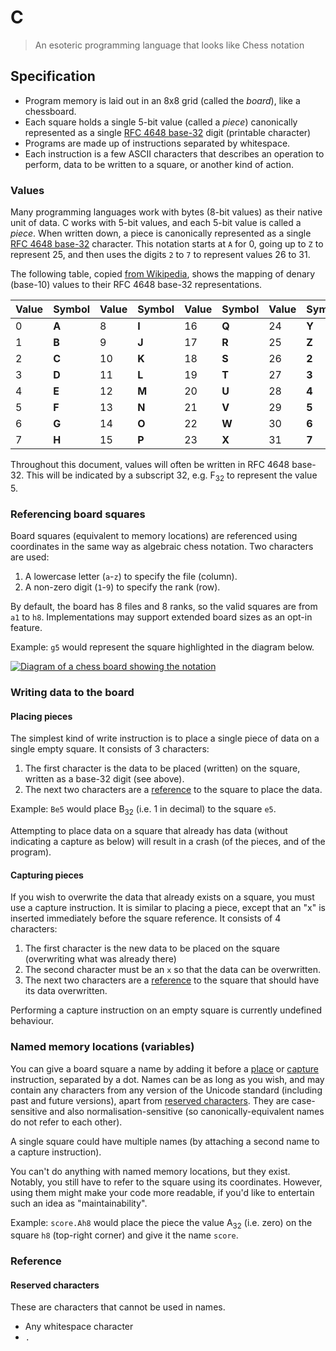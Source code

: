 # C

> An esoteric programming language that looks like Chess notation

## Specification

- Program memory is laid out in an 8x8 grid (called the _board_), like a chessboard.
- Each square holds a single 5-bit value (called a _piece_) canonically represented as a single [RFC 4648 base-32](https://datatracker.ietf.org/doc/html/rfc4648#section-6) digit (printable character)
- Programs are made up of instructions separated by whitespace.
- Each instruction is a few ASCII characters that describes an operation to perform, data to be written to a square, or another kind of action.

### Values

Many programming languages work with bytes (8-bit values) as their native unit of data. C works with 5-bit values, and each 5-bit value is called a _piece_. When written down, a piece is canonically represented as a single [RFC 4648 base-32](https://datatracker.ietf.org/doc/html/rfc4648#section-6) character. This notation starts at `A` for 0, going up to `Z` to represent 25, and then uses the digits `2` to `7` to represent values 26 to 31.

The following table, copied [from Wikipedia](https://en.wikipedia.org/wiki/Base32#Base_32_Encoding_per_%C2%A76), shows the mapping of denary (base-10) values to their RFC 4648 base-32 representations.

| Value | Symbol | Value | Symbol | Value | Symbol | Value | Symbol |
| ----- | ------ | ----- | ------ | ----- | ------ | ----- | ------ |
| 0     | **A**  | 8     | **I**  | 16    | **Q**  | 24    | **Y**  |
| 1     | **B**  | 9     | **J**  | 17    | **R**  | 25    | **Z**  |
| 2     | **C**  | 10    | **K**  | 18    | **S**  | 26    | **2**  |
| 3     | **D**  | 11    | **L**  | 19    | **T**  | 27    | **3**  |
| 4     | **E**  | 12    | **M**  | 20    | **U**  | 28    | **4**  |
| 5     | **F**  | 13    | **N**  | 21    | **V**  | 29    | **5**  |
| 6     | **G**  | 14    | **O**  | 22    | **W**  | 30    | **6**  |
| 7     | **H**  | 15    | **P**  | 23    | **X**  | 31    | **7**  |

Throughout this document, values will often be written in RFC 4648 base-32. This will be indicated by a subscript 32, e.g. F<sub>32</sub> to represent the value 5.

### Referencing board squares

Board squares (equivalent to memory locations) are referenced using coordinates in the same way as algebraic chess notation. Two characters are used:

1. A lowercase letter (`a`-`z`) to specify the file (column).
2. A non-zero digit (`1`-`9`) to specify the rank (row).

By default, the board has 8 files and 8 ranks, so the valid squares are from `a1` to `h8`. Implementations may support extended board sizes as an opt-in feature.

Example: `g5` would represent the square highlighted in the diagram below.

[![Diagram of a chess board showing the notation](https://upload.wikimedia.org/wikipedia/commons/b/b6/SCD_algebraic_notation.svg)](https://en.wikipedia.org/wiki/File:SCD_algebraic_notation.svg)

### Writing data to the board

#### Placing pieces

The simplest kind of write instruction is to place a single piece of data on a single empty square. It consists of 3 characters:

1. The first character is the data to be placed (written) on the square, written as a base-32 digit (see above).
2. The next two characters are a [reference](#referencing-board-squares) to the square to place the data.

Example: `Be5` would place B<sub>32</sub> (i.e. 1 in decimal) to the square `e5`.

Attempting to place data on a square that already has data (without indicating a capture as below) will result in a crash (of the pieces, and of the program).

#### Capturing pieces

If you wish to overwrite the data that already exists on a square, you must use a capture instruction. It is similar to placing a piece, except that an "x" is inserted immediately before the square reference. It consists of 4 characters:

1. The first character is the new data to be placed on the square (overwriting what was already there)
2. The second character must be an `x` so that the data can be overwritten.
3. The next two characters are a [reference](#referencing-board-squares) to the square that should have its data overwritten.

Performing a capture instruction on an empty square is currently undefined behaviour.

### Named memory locations (variables)

You can give a board square a name by adding it before a [place](#placing-pieces) or [capture](#capturing-pieces) instruction, separated by a dot. Names can be as long as you wish, and may contain any characters from any version of the Unicode standard (including past and future versions), apart from [reserved characters](#reserved-characters). They are case-sensitive and also normalisation-sensitive (so canonically-equivalent names do not refer to each other).

A single square could have multiple names (by attaching a second name to a capture instruction).

You can't do anything with named memory locations, but they exist. Notably, you still have to refer to the square using its coordinates. However, using them might make your code more readable, if you'd like to entertain such an idea as "maintainability".

Example: `score.Ah8` would place the piece the value A<sub>32</sub> (i.e. zero) on the square `h8` (top-right corner) and give it the name `score`.

### Reference

#### Reserved characters

These are characters that cannot be used in names.

- Any whitespace character
- `.`
